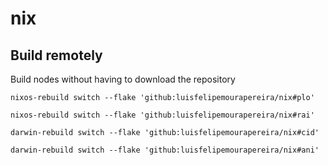 # nix


## Build remotely

Build nodes without having to download the repository

```
nixos-rebuild switch --flake 'github:luisfelipemourapereira/nix#plo'
```

```
nixos-rebuild switch --flake 'github:luisfelipemourapereira/nix#rai'
```

```
darwin-rebuild switch --flake 'github:luisfelipemourapereira/nix#cid'
```

```
darwin-rebuild switch --flake 'github:luisfelipemourapereira/nix#ani'
```
